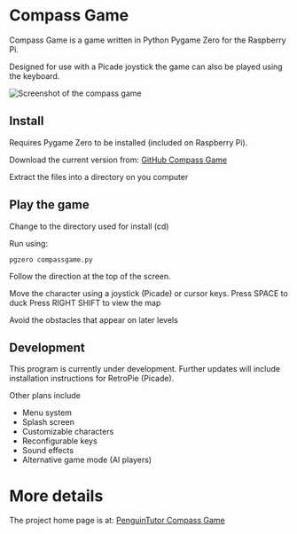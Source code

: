 # Compass Game
Compass Game is a game written in Python Pygame Zero for the Raspberry Pi.

Designed for use with a Picade joystick the game can also be played using the keyboard. 

![Screenshot of the compass game](http://www.penguintutor.com/projects/images/compassgame01.png)

## Install
Requires Pygame Zero to be installed (included on Raspberry Pi). 

Download the current version from: [GitHub Compass Game](https://github.com/penguintutor/compassgame/archive/master.zip)

Extract the files into a directory on you computer


## Play the game

Change to the directory used for install (cd)

Run using:

`pgzero compassgame.py`

Follow the direction at the top of the screen.

Move the character using a joystick (Picade) or cursor keys. 
Press SPACE to duck
Press RIGHT SHIFT to view the map

Avoid the obstacles that appear on later levels


## Development
This program is currently under development. Further updates will include installation instructions for RetroPie (Picade).

Other plans include
* Menu system
* Splash screen
* Customizable characters
* Reconfigurable keys
* Sound effects
* Alternative game mode (AI players)

# More details

The project home page is at: [PenguinTutor Compass Game](http://www.penguintutor.com/projects/compass-game)